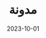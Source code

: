 ---
title: "مدونة"
date: 2023-10-01
bg_image: images/background/page-title.jpg
description : احصل على رؤى قيمة ومشورة الخبراء حول استراتيجيات الاستشارات الإدارية وأفضل الممارسات واتجاهات الصناعة. ابق على اطلاع وعزز عملك من خلال مدونتنا الشاملة.

---